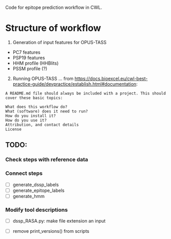 Code for epitope prediction workflow in CWL.

# Structure of workflow
1. Generation of input features for OPUS-TASS
- PC7 features
- PSP19 features
- HHM profile (HHBlits)
- PSSM profile (?)

2. Running OPUS-TASS
...
from https://docs.bioexcel.eu/cwl-best-practice-guide/devpractice/establish.html#documentation:
```
A README.md file should always be included with a project. This should cover these basic topics:

What does this workflow do?
What (software) does it need to run?
How do you install it?
How do you use it?
Attribution, and contact details
License
```

## TODO:
### Check steps with reference data
### Connect steps
- [ ] generate_dssp_labels
- [ ] generate_epitope_labels
- [ ] generate_hmm

### Modify tool descriptions
- [ ] dssp_RASA.py: make file extension an input
- [ ] remove print_versions() from scripts




